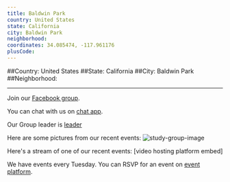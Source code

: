 ```yaml
---
title: Baldwin Park
country: United States
state: California
city: Baldwin Park
neighborhood: 
coordinates: 34.085474, -117.961176
plusCode:
---
```


##Country: United States
##State: California
##City: Baldwin Park
##Neighborhood: 
*****
Join our [Facebook group](https://www.facebook.com/groups/free.code.camp.baldwinpark).

You can chat with us on [chat app]().

Our Group leader is [leader]()

Here are some pictures from our recent events:
![study-group-image]()

Here's a stream of one of our recent events:
[video hosting platform embed]

We have events every Tuesday. You can RSVP for an event on [event platform]().
